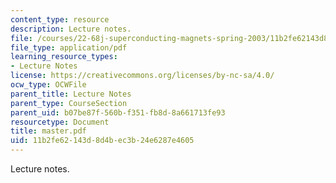 ```yaml
---
content_type: resource
description: Lecture notes.
file: /courses/22-68j-superconducting-magnets-spring-2003/11b2fe62143d8d4bec3b24e6287e4605_master.pdf
file_type: application/pdf
learning_resource_types:
- Lecture Notes
license: https://creativecommons.org/licenses/by-nc-sa/4.0/
ocw_type: OCWFile
parent_title: Lecture Notes
parent_type: CourseSection
parent_uid: b07be87f-560b-f351-fb8d-8a661713fe93
resourcetype: Document
title: master.pdf
uid: 11b2fe62-143d-8d4b-ec3b-24e6287e4605
---
```

Lecture notes.